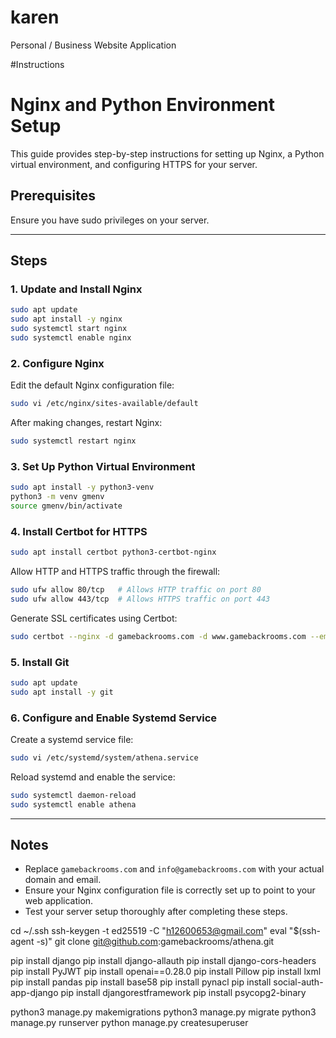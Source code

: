 # karen
Personal / Business Website Application


#Instructions 

 

# Nginx and Python Environment Setup

This guide provides step-by-step instructions for setting up Nginx, a Python virtual environment, and configuring HTTPS for your server.

## Prerequisites
Ensure you have sudo privileges on your server.

---

## Steps

### 1. Update and Install Nginx
```bash
sudo apt update
sudo apt install -y nginx
sudo systemctl start nginx
sudo systemctl enable nginx
```

### 2. Configure Nginx
Edit the default Nginx configuration file:
```bash
sudo vi /etc/nginx/sites-available/default
```
After making changes, restart Nginx:
```bash
sudo systemctl restart nginx
```

### 3. Set Up Python Virtual Environment
```bash
sudo apt install -y python3-venv
python3 -m venv gmenv
source gmenv/bin/activate
```

### 4. Install Certbot for HTTPS
```bash
sudo apt install certbot python3-certbot-nginx
```
Allow HTTP and HTTPS traffic through the firewall:
```bash
sudo ufw allow 80/tcp   # Allows HTTP traffic on port 80
sudo ufw allow 443/tcp  # Allows HTTPS traffic on port 443
```
Generate SSL certificates using Certbot:
```bash
sudo certbot --nginx -d gamebackrooms.com -d www.gamebackrooms.com --email info@gamebackrooms.com
```

### 5. Install Git
```bash
sudo apt update
sudo apt install -y git
```

### 6. Configure and Enable Systemd Service
Create a systemd service file:
```bash
sudo vi /etc/systemd/system/athena.service
```
Reload systemd and enable the service:
```bash
sudo systemctl daemon-reload
sudo systemctl enable athena
```

---

## Notes
- Replace `gamebackrooms.com` and `info@gamebackrooms.com` with your actual domain and email.
- Ensure your Nginx configuration file is correctly set up to point to your web application.
- Test your server setup thoroughly after completing these steps.


cd ~/.ssh
ssh-keygen -t ed25519 -C "h12600653@gmail.com"
eval "$(ssh-agent -s)"
git clone git@github.com:gamebackrooms/athena.git

pip install django
pip install django-allauth
pip install django-cors-headers
pip install PyJWT
pip install openai==0.28.0
pip install Pillow
pip install lxml
pip install pandas
pip install base58
pip install pynacl
pip install social-auth-app-django
pip install djangorestframework
pip install psycopg2-binary

python3 manage.py makemigrations
python3 manage.py migrate
python3 manage.py runserver
python manage.py createsuperuser
